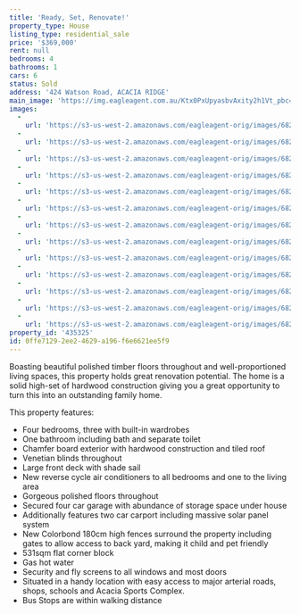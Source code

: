 ```yaml
---
title: 'Ready, Set, Renovate!'
property_type: House
listing_type: residential_sale
price: '$369,000'
rent: null
bedrooms: 4
bathrooms: 1
cars: 6
status: Sold
address: '424 Watson Road, ACACIA RIDGE'
main_image: 'https://img.eagleagent.com.au/Ktx0PxUpyasbvAxity2h1Vt_pbc=/1280x854/smart/https://s3-us-west-2.amazonaws.com/eagleagent-orig/images/6823231/118686831-image-M.jpg'
images:
  -
    url: 'https://s3-us-west-2.amazonaws.com/eagleagent-orig/images/6823243/118686831-image-L.jpg'
  -
    url: 'https://s3-us-west-2.amazonaws.com/eagleagent-orig/images/6823242/118686831-image-K.jpg'
  -
    url: 'https://s3-us-west-2.amazonaws.com/eagleagent-orig/images/6823241/118686831-image-J.jpg'
  -
    url: 'https://s3-us-west-2.amazonaws.com/eagleagent-orig/images/6823240/118686831-image-I.jpg'
  -
    url: 'https://s3-us-west-2.amazonaws.com/eagleagent-orig/images/6823239/118686831-image-H.jpg'
  -
    url: 'https://s3-us-west-2.amazonaws.com/eagleagent-orig/images/6823238/118686831-image-G.jpg'
  -
    url: 'https://s3-us-west-2.amazonaws.com/eagleagent-orig/images/6823237/118686831-image-F.jpg'
  -
    url: 'https://s3-us-west-2.amazonaws.com/eagleagent-orig/images/6823236/118686831-image-E.jpg'
  -
    url: 'https://s3-us-west-2.amazonaws.com/eagleagent-orig/images/6823235/118686831-image-D.jpg'
  -
    url: 'https://s3-us-west-2.amazonaws.com/eagleagent-orig/images/6823234/118686831-image-C.jpg'
  -
    url: 'https://s3-us-west-2.amazonaws.com/eagleagent-orig/images/6823233/118686831-image-B.jpg'
  -
    url: 'https://s3-us-west-2.amazonaws.com/eagleagent-orig/images/6823232/118686831-image-A.jpg'
  -
    url: 'https://s3-us-west-2.amazonaws.com/eagleagent-orig/images/6823231/118686831-image-M.jpg'
property_id: '435325'
id: 0ffe7129-2ee2-4629-a196-f6e6621ee5f9
---
```

Boasting beautiful polished timber floors throughout and well-proportioned living spaces, this property holds great renovation potential. The home is a solid high-set of hardwood construction giving you a great opportunity to turn this into an outstanding family home.

This property features:
*  Four bedrooms, three with built-in wardrobes
*  One bathroom including bath and separate toilet
*  Chamfer board exterior with hardwood construction and tiled roof
*  Venetian blinds throughout
*  Large front deck with shade sail
*  New reverse cycle air conditioners to all bedrooms and one to the living area
*  Gorgeous polished floors throughout
*  Secured four car garage with abundance of storage space under house
*  Additionally features two car carport including massive solar panel system
*  New Colorbond 180cm high fences surround the property including gates to allow access to back yard, making it child and pet friendly
*  531sqm flat corner block
*  Gas hot water
*  Security and fly screens to all windows and most doors
* Situated in a handy location with easy access to major arterial roads, shops, schools and Acacia Sports Complex.
* Bus Stops are within walking distance